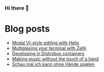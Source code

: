 ### Hi there 👋

# Blog posts
<!-- BLOG-POST-LIST:START -->
- [Modal VI-style editing with Helix](https://kalikiana.gitlab.io/post/2023-03-21-modal-vi-style-editing-with-helix/)
- [Multiplexing your terminal with Zellij](https://kalikiana.gitlab.io/post/2023-02-08-multiplexing-your-terminal-with-zellij/)
- [Developing in Distrobox containers](https://kalikiana.gitlab.io/post/2023-02-01-developing-in-distrobox-containers/)
- [Making music without the touch of a hand](https://kalikiana.gitlab.io/post/2023-01-10-making-music-without-the-touch-of-a-hand/)
- [Schau mal ich kann ohne Hände spielen](https://kalikiana.gitlab.io/de/post/2023-01-10-making-music-without-the-touch-of-a-hand/)
<!-- BLOG-POST-LIST:END -->
